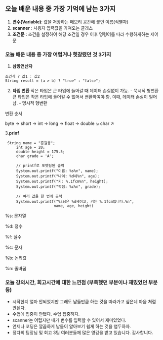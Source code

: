 ##  오늘 배운 내용 중 가장 기억에 남는 3가지
1. **변수(Variable)**: 값을 저장하는 메모리 공간에 붙인 이름(식별자)
2. **scanner** : 사용자 입력값을 가져오는 클래스
3. **조건문** : 조건을 설정하여 해당 조건일 경우 이후 명령어를 따라 수행하게하는 제어문

### 오늘 배운 내용 중 가장 어렵거나 헷갈렸던 것 3가지
1. **삼항연산자**
```
조건식 ? 값1 : 값2
String result = (a > b) ? "true" : "false";
```
2. **타입 변환**
작은 타입은 큰 타입에 들어갈 때 데이터 손실없이 가능. - 묵시적 형변환
큰 타입은 작은 타입에 들어갈 수 없어서 변환하여야 함. 이때, 데이터 손실이 일어남. - 명시적 형변환

변환 순서

byte → short → int → long → float → double
     ↘ char ↗

3.**prinf**
   ```
    String name = "홍길동";
        int age = 20;
        double height = 175.5;
        char grade = 'A';

        // printf로 포맷팅된 출력
        System.out.printf("이름: %s%n", name);
        System.out.printf("나이: %d세%n", age);
        System.out.printf("키: %.1fcm%n", height);
        System.out.printf("학점: %c%n", grade);

        // 여러 값을 한 번에 출력
        System.out.printf("%s님은 %d세이고, 키는 %.1fcm입니다.%n", 
                         name, age, height)
   ```
%s: 문자열

%d: 정수

%f: 실수

%c: 문자

%b: 논리값

%n: 줄바꿈


   
### 오늘 강의시간, 회고시간에 대한 느낀점 (부족했던 부분이나 재밌었던 부분 등)
- 시작한지 얼마 안되었지만 그래도 남들만큼 하는 것을 따라가고 싶은데 마음 처럼 안된다.
- 수업에 집중이 안됐다. 수업 집중하자.
- scanner는 어렵지만 내가 변수를 입력할 수 있어서 재미있었다.
- 언제나 코딩은 깔끔하게 남들이 알아보기 쉽게 하는 것을 염두하자.
- 정다희 팀장님 및 회고 3팀 여러분들께 많은 영감을 받고 있습니다. 감사합니다.
